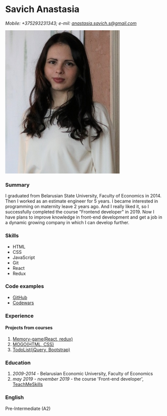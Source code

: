 # Savich Anastasia
*Mobile: +375293231343; e-mil: anastasia.savich.s@gmail.com*

![foto](/IMG_6758.JPG)

### Summary
I graduated from Belarusian State University, Faculty of Economics in 2014. Then I worked as an estimate engineer for 5 years. 
I became interested in programming on maternity leave 2 years ago. And I really liked it, so I successfully completed the course "Frontend developer" in 2019.
Now I have plans to improve knowledge in front-end development and get a job in a dynamic growing company in which I can develop further.


### Skills
* HTML
* CSS
* JavaScript
* Git
* React
* Redux


### Code examples
* [GitHub](https://github.com/SavichAnastasia)
* [Codewars](https://www.codewars.com/users/SavichAnastasia)


### Experience
#### Projects from courses
1. [Memory-game(React, redux)](https://savichanastasia.github.io/match-match-game/#/)
1. [MOGO(HTML, CSS)](https://savichanastasia.github.io/MOGO/)
1. [TodoList(jQuery, Bootstrap)](https://savichanastasia.github.io/todo-list/)


### Education
1. *2009-2014* - Belarusian Economic University, Faculty of Economics
1. *may 2019 - november 2019* - the course 'Front-end developer', [TeachMeSkills](https://teachmeskills.by/)


### English
Pre-Intermediate (A2)